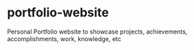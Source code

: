# portfolio-website
Personal Portfolio website to showcase projects, achievements, accomplishments, work, knowledge, etc

